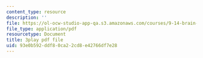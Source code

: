 ```yaml
---
content_type: resource
description: ''
file: https://ol-ocw-studio-app-qa.s3.amazonaws.com/courses/9-14-brain-structure-and-its-origins-spring-2014/93e0b592ddf80ca22cd8e42766df7e28_555116.pdf
file_type: application/pdf
resourcetype: Document
title: 3play pdf file
uid: 93e0b592-ddf8-0ca2-2cd8-e42766df7e28
---
```

